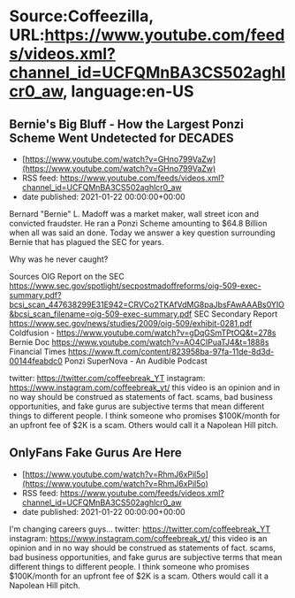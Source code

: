 # Source:Coffeezilla, URL:https://www.youtube.com/feeds/videos.xml?channel_id=UCFQMnBA3CS502aghlcr0_aw, language:en-US

## Bernie's Big Bluff - How the Largest Ponzi Scheme Went Undetected for DECADES
 - [https://www.youtube.com/watch?v=GHno799VaZw](https://www.youtube.com/watch?v=GHno799VaZw)
 - RSS feed: https://www.youtube.com/feeds/videos.xml?channel_id=UCFQMnBA3CS502aghlcr0_aw
 - date published: 2021-01-22 00:00:00+00:00

Bernard "Bernie" L. Madoff was a market maker, wall street icon and convicted fraudster. He ran a Ponzi Scheme amounting to $64.8 Billion when all was said an done. Today we answer a key question surrounding Bernie that has plagued the SEC for years. 

Why was he never caught?

Sources
OIG Report on the SEC https://www.sec.gov/spotlight/secpostmadoffreforms/oig-509-exec-summary.pdf?bcsi_scan_447638299E31E942=CRVCo2TKAfVdMG8paJbsFAwAAABs0YIO&bcsi_scan_filename=oig-509-exec-summary.pdf
SEC Secondary Report https://www.sec.gov/news/studies/2009/oig-509/exhibit-0281.pdf 
Coldfusion - https://www.youtube.com/watch?v=gDqGSmTPtOQ&t=278s
Bernie Doc https://www.youtube.com/watch?v=AO4CIPuaTJ4&t=1888s
Financial Times https://www.ft.com/content/823958ba-97fa-11de-8d3d-00144feabdc0
Ponzi SuperNova - An Audible Podcast


twitter: https://twitter.com/coffeebreak_YT
instagram: https://www.instagram.com/coffeebreak_yt/
this video is an opinion and in no way should be construed as statements of fact. scams, bad business opportunities, and fake gurus are subjective terms that mean different things to different people. I think someone who promises $100K/month for an upfront fee of $2K is a scam. Others would call it a Napolean Hill pitch.

## OnlyFans Fake Gurus Are Here
 - [https://www.youtube.com/watch?v=RhmJ6xPil5o](https://www.youtube.com/watch?v=RhmJ6xPil5o)
 - RSS feed: https://www.youtube.com/feeds/videos.xml?channel_id=UCFQMnBA3CS502aghlcr0_aw
 - date published: 2021-01-22 00:00:00+00:00

I'm changing careers guys...
twitter: https://twitter.com/coffeebreak_YT
instagram: https://www.instagram.com/coffeebreak_yt/
this video is an opinion and in no way should be construed as statements of fact. scams, bad business opportunities, and fake gurus are subjective terms that mean different things to different people. I think someone who promises $100K/month for an upfront fee of $2K is a scam. Others would call it a Napolean Hill pitch.

